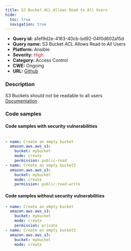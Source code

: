 ```yaml
---
title: S3 Bucket ACL Allows Read to All Users
hide:
  toc: true
  navigation: true
---
```


<style>
  .highlight .hll {
    background-color: #ff171742;
  }
  .md-content {
    max-width: 1100px;
    margin: 0 auto;
  }
</style>

-   **Query id:** a1ef9d2e-4163-40cb-bd92-04f0d602a15d
-   **Query name:** S3 Bucket ACL Allows Read to All Users
-   **Platform:** Ansible
-   **Severity:** <span style="color:#bb2124">High</span>
-   **Category:** Access Control
-   **CWE:** Ongoing
-   **URL:** [Github](https://github.com/Checkmarx/kics/tree/master/assets/queries/ansible/aws/s3_bucket_acl_allows_read_to_all_users)

### Description
S3 Buckets should not be readable to all users<br>
[Documentation](https://docs.ansible.com/ansible/latest/collections/amazon/aws/aws_s3_module.html#parameter-permission)

### Code samples
#### Code samples with security vulnerabilities
```yaml title="Positive test num. 1 - yaml file" hl_lines="11 6"
---
- name: Create an empty bucket
  amazon.aws.aws_s3:
    bucket: mybucket
    mode: create
    permission: public-read
- name: Create an empty bucket2
  amazon.aws.aws_s3:
    bucket: mybucket
    mode: create
    permission: public-read-write

```


#### Code samples without security vulnerabilities
```yaml title="Negative test num. 1 - yaml file"
- name: Create an empty bucket
  amazon.aws.aws_s3:
    bucket: mybucket
    mode: create
    permission: private
- name: Create an empty bucket2
  amazon.aws.aws_s3:
    bucket: mybucket
    mode: create

```
